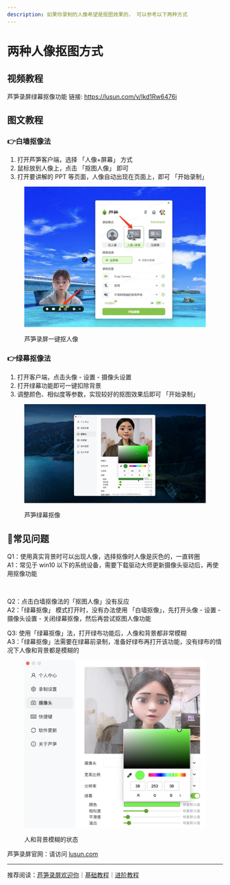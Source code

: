 ```yaml
---
description: 如果你录制的人像希望是抠图效果的， 可以参考以下两种方式
---
```


# 两种人像抠图方式

## 视频教程

芦笋录屏绿幕抠像功能 链接: https://lusun.com/v/Ikd1Rw6476i

## 图文教程 <a href="#f0-9f-91-89-e7-99-bd-e5-a2-99-e6-8a-a0-e5-83-8f-e6-b3-95" id="f0-9f-91-89-e7-99-bd-e5-a2-99-e6-8a-a0-e5-83-8f-e6-b3-95"></a>

### 👉白墙抠像法 <a href="#f0-9f-91-89-e7-99-bd-e5-a2-99-e6-8a-a0-e5-83-8f-e6-b3-95" id="f0-9f-91-89-e7-99-bd-e5-a2-99-e6-8a-a0-e5-83-8f-e6-b3-95"></a>

1. 打开芦笋客户端，选择 「人像+屏幕」 方式
2. 鼠标放到人像上，点击 「抠图人像」 即可
3. 打开要讲解的 PPT 等页面，人像自动出现在页面上，即可 「开始录制」

<figure><img src="../.gitbook/assets/bqkouxiang.png" alt=""><figcaption><p>芦笋录屏一键抠人像</p></figcaption></figure>

### 👉绿幕抠像法 <a href="#f0-9f-91-89-e7-bb-bf-e5-b9-95-e6-8a-a0-e5-83-8f-e6-b3-95" id="f0-9f-91-89-e7-bb-bf-e5-b9-95-e6-8a-a0-e5-83-8f-e6-b3-95"></a>

1. 打开客户端，点击头像 - 设置 - 摄像头设置
2. 打开绿幕功能即可一键扣除背景
3. 调整颜色、相似度等参数，实现较好的抠图效果后即可 「开始录制」



<figure><img src="../.gitbook/assets/LMkouxiang.png" alt=""><figcaption><p>芦笋绿幕抠像</p></figcaption></figure>

## 👀常见问题 <a href="#f0-9f-91-80-e5-b8-b8-e8-a7-81-e9-97-ae-e9-a2-98" id="f0-9f-91-80-e5-b8-b8-e8-a7-81-e9-97-ae-e9-a2-98"></a>

Q1：使用真实背景时可以出现人像，选择抠像时人像是灰色的，一直转圈\
A1：常见于 win10 以下的系统设备，需要下载驱动大师更新摄像头驱动后，再使用抠像功能

<figure><img src="../.gitbook/assets/zhuanquan.png" alt=""><figcaption></figcaption></figure>

Q2：点击白墙抠像法的「抠图人像」没有反应\
A2：「绿幕抠像」 模式打开时，没有办法使用 「白墙抠像」，先打开头像 - 设置 - 摄像头设置 - 关闭绿幕抠像，然后再尝试抠图人像功能

Q3: 使用「绿幕抠像」法，打开绿布功能后，人像和背景都非常模糊\
A3：「绿幕抠像」法需要在绿幕前录制，准备好绿布再打开该功能，没有绿布的情况下人像和背景都是模糊的

<figure><img src="../.gitbook/assets/hu.png" alt=""><figcaption><p>人和背景模糊的状态</p></figcaption></figure>

芦笋录屏官网：请访问 [lusun.com](https://lusun.com)

***

推荐阅读：[芦笋录屏欢迎你](../)｜[基础教程](../basic/)｜[进阶教程](./)
